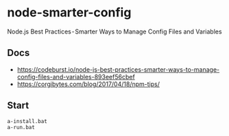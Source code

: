# node-smarter-config
Node.js Best Practices - Smarter Ways to Manage Config Files and Variables

## Docs
+ https://codeburst.io/node-js-best-practices-smarter-ways-to-manage-config-files-and-variables-893eef56cbef
+ https://corgibytes.com/blog/2017/04/18/npm-tips/

## Start
    a-install.bat
    a-run.bat
